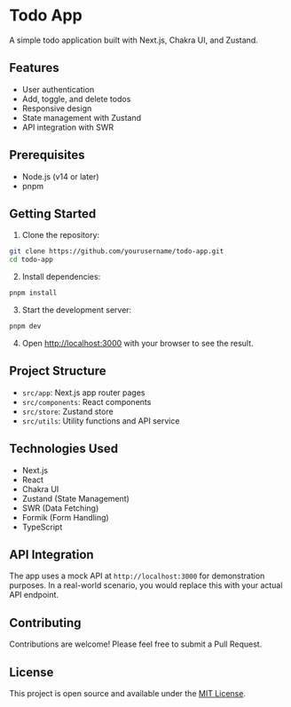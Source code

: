 # Todo App

A simple todo application built with Next.js, Chakra UI, and Zustand.

## Features

- User authentication
- Add, toggle, and delete todos
- Responsive design
- State management with Zustand
- API integration with SWR

## Prerequisites

- Node.js (v14 or later)
- pnpm

## Getting Started

1. Clone the repository:

```bash
git clone https://github.com/yourusername/todo-app.git
cd todo-app
```

2. Install dependencies:

```bash
pnpm install
```

3. Start the development server:

```bash
pnpm dev
```

4. Open [http://localhost:3000](http://localhost:3000) with your browser to see the result.

## Project Structure

- `src/app`: Next.js app router pages
- `src/components`: React components
- `src/store`: Zustand store
- `src/utils`: Utility functions and API service

## Technologies Used

- Next.js
- React
- Chakra UI
- Zustand (State Management)
- SWR (Data Fetching)
- Formik (Form Handling)
- TypeScript

## API Integration

The app uses a mock API at `http://localhost:3000` for demonstration purposes. In a real-world scenario, you would replace this with your actual API endpoint.

## Contributing

Contributions are welcome! Please feel free to submit a Pull Request.

## License

This project is open source and available under the [MIT License](LICENSE).
